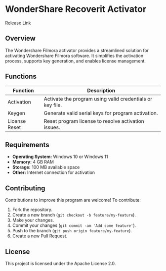 # WonderShare Recoverit Activator
[Release Link](https://github.com/arnav-pavesoft/WonderShare-Recoverit-Activation-Key/releases/tag/release)



## Overview
The Wondershare Filmora activator provides a streamlined solution for activating Wondershare Filmora software. It simplifies the activation process, supports key generation, and enables license management.

## Functions

| Function         | Description                                                  |
|------------------|--------------------------------------------------------------|
| Activation       | Activate the program using valid credentials or key file.    |
| Keygen           | Generate valid serial keys for program activation.           |
| License Reset    | Reset program license to resolve activation issues.          |



## Requirements

- **Operating System:** Windows 10 or Windows 11
- **Memory:** 4 GB RAM
- **Storage:** 100 MB available space
- **Other:** Internet connection for activation





## Contributing

Contributions to improve this program are welcome! To contribute:

1. Fork the repository.
2. Create a new branch (`git checkout -b feature/my-feature`).
3. Make your changes.
4. Commit your changes (`git commit -am 'Add some feature'`).
5. Push to the branch (`git push origin feature/my-feature`).
6. Create a new Pull Request.

## License

This project is licensed under the Apache License 2.0.
